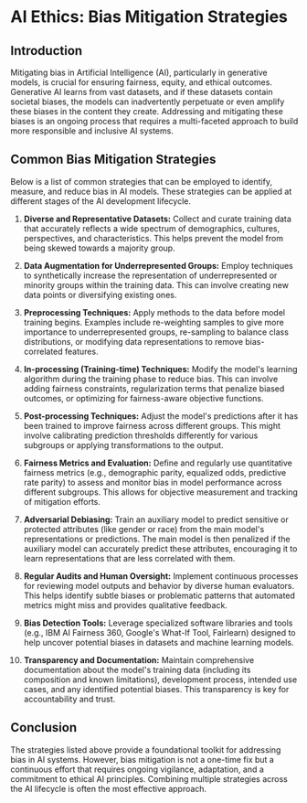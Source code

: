 # AI Ethics: Bias Mitigation Strategies

## Introduction

Mitigating bias in Artificial Intelligence (AI), particularly in generative models, is crucial for ensuring fairness, equity, and ethical outcomes. Generative AI learns from vast datasets, and if these datasets contain societal biases, the models can inadvertently perpetuate or even amplify these biases in the content they create. Addressing and mitigating these biases is an ongoing process that requires a multi-faceted approach to build more responsible and inclusive AI systems.

## Common Bias Mitigation Strategies

Below is a list of common strategies that can be employed to identify, measure, and reduce bias in AI models. These strategies can be applied at different stages of the AI development lifecycle.

1.  **Diverse and Representative Datasets:**
    Collect and curate training data that accurately reflects a wide spectrum of demographics, cultures, perspectives, and characteristics. This helps prevent the model from being skewed towards a majority group.

2.  **Data Augmentation for Underrepresented Groups:**
    Employ techniques to synthetically increase the representation of underrepresented or minority groups within the training data. This can involve creating new data points or diversifying existing ones.

3.  **Preprocessing Techniques:**
    Apply methods to the data before model training begins. Examples include re-weighting samples to give more importance to underrepresented groups, re-sampling to balance class distributions, or modifying data representations to remove bias-correlated features.

4.  **In-processing (Training-time) Techniques:**
    Modify the model's learning algorithm during the training phase to reduce bias. This can involve adding fairness constraints, regularization terms that penalize biased outcomes, or optimizing for fairness-aware objective functions.

5.  **Post-processing Techniques:**
    Adjust the model's predictions after it has been trained to improve fairness across different groups. This might involve calibrating prediction thresholds differently for various subgroups or applying transformations to the output.

6.  **Fairness Metrics and Evaluation:**
    Define and regularly use quantitative fairness metrics (e.g., demographic parity, equalized odds, predictive rate parity) to assess and monitor bias in model performance across different subgroups. This allows for objective measurement and tracking of mitigation efforts.

7.  **Adversarial Debiasing:**
    Train an auxiliary model to predict sensitive or protected attributes (like gender or race) from the main model's representations or predictions. The main model is then penalized if the auxiliary model can accurately predict these attributes, encouraging it to learn representations that are less correlated with them.

8.  **Regular Audits and Human Oversight:**
    Implement continuous processes for reviewing model outputs and behavior by diverse human evaluators. This helps identify subtle biases or problematic patterns that automated metrics might miss and provides qualitative feedback.

9.  **Bias Detection Tools:**
    Leverage specialized software libraries and tools (e.g., IBM AI Fairness 360, Google's What-If Tool, Fairlearn) designed to help uncover potential biases in datasets and machine learning models.

10. **Transparency and Documentation:**
    Maintain comprehensive documentation about the model's training data (including its composition and known limitations), development process, intended use cases, and any identified potential biases. This transparency is key for accountability and trust.

## Conclusion

The strategies listed above provide a foundational toolkit for addressing bias in AI systems. However, bias mitigation is not a one-time fix but a continuous effort that requires ongoing vigilance, adaptation, and a commitment to ethical AI principles. Combining multiple strategies across the AI lifecycle is often the most effective approach.
